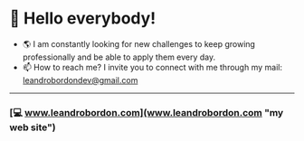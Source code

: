# 👋  Hello everybody!

- 🌎 I am constantly looking for new challenges to keep growing professionally and be able to apply them every day.
- 📫 How to reach me? I invite you to connect with me through my mail: leandrobordondev@gmail.com
***
### [💻 www.leandrobordon.com](www.leandrobordon.com "my web site")
<!---
kosekijsx/kosekijsx is a ✨ special ✨ repository because its `README.md` (this file) appears on your GitHub profile.
You can click the Preview link to take a look at your changes.
--->
